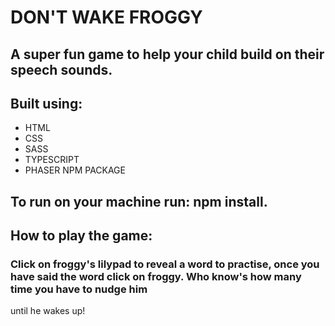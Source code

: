 # DON'T WAKE FROGGY
## A super fun game to help your child build on their speech sounds.

## Built using:
- HTML
- CSS
- SASS
- TYPESCRIPT
- PHASER NPM PACKAGE

## To run on your machine run: npm install.

## How to play the game:
### Click on froggy's lilypad to reveal a word to practise, once you have said the word click on froggy. Who know's how many time you have to nudge him
until he wakes up!
